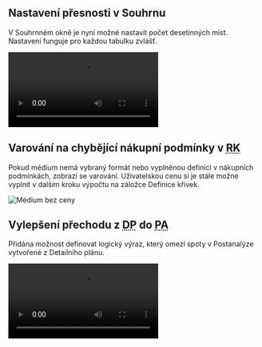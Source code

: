 ﻿---
categories: [fenix]
layout: fenix
---
## Nastavení přesnosti v Souhrnu
V Souhrnném okně je nyní možné nastavit počet desetinných míst. Nastavení funguje pro každou tabulku zvlášť.

<video src="{{site.url}}/data/pocetdesetinnych.mp4" type="video/mp4" controls>Vymazání textového obsahu</video>

## Varování na chybějící nákupní podmínky v <abbr title="Reachové křivky">RK</abbr>
Pokud médium nemá vybraný formát nebo vyplněnou definici v nákupních podmínkách, zobrazí se varování. Uživatelskou cenu si je stále možné vyplnit v dalším kroku výpočtu na záložce Definice křivek.

![Médium bez ceny]({{site.url}}/data/bezceny.png "Médium bez ceny")

## Vylepšení přechodu z <abbr title="Detailní plán">DP</abbr> do <abbr title="Postalýza">PA</abbr>
Přidána možnost definovat logický výraz, který omezí spoty v Postanalýze vytvořené z Detailního plánu.

<video src="{{site.url}}/data/DPtoPAlog.mp4" type="video/mp4" controls>Přechod z DP do PA</video>


